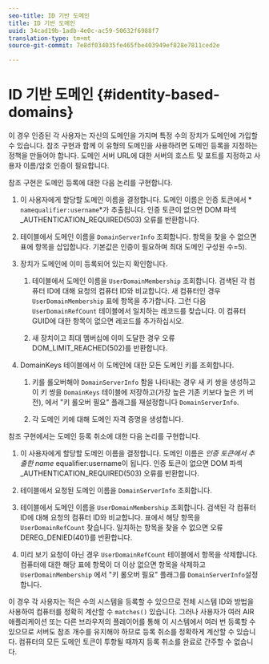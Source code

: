 ```yaml
---
seo-title: ID 기반 도메인
title: ID 기반 도메인
uuid: 34cad19b-1adb-4e0c-ac59-50632f6988f7
translation-type: tm+mt
source-git-commit: 7e8df034035fe465fbe403949ef828e7811ced2e

---
```



# ID 기반 도메인 {#identity-based-domains}

이 경우 인증된 각 사용자는 자신의 도메인을 가지며 특정 수의 장치가 도메인에 가입할 수 있습니다. 참조 구현과 함께 이 유형의 도메인을 사용하려면 도메인 등록을 지정하는 정책을 만들어야 합니다. 도메인 서버 URL에 대한 서버의 호스트 및 포트를 지정하고 사용자 이름/암호 인증이 필요합니다.

참조 구현은 도메인 등록에 대한 다음 논리를 구현합니다.

1. 이 사용자에게 할당할 도메인 이름을 결정합니다. 도메인 이름은 인증 토큰에서 * `namequalifier:username`*가 추출됩니다. 인증 토큰이 없으면 DOM 파섹_AUTHENTICATION_REQUIRED(503) 오류를 반환합니다.
1. 테이블에서 도메인 이름을 `DomainServerInfo` 조회합니다. 항목을 찾을 수 없으면 표에 항목을 삽입합니다. 기본값은 인증이 필요하며 최대 도메인 구성원 수=5).
1. 장치가 도메인에 이미 등록되어 있는지 확인합니다.

   1. 테이블에서 도메인 이름을 `UserDomainMembership` 조회합니다. 검색된 각 컴퓨터 ID에 대해 요청의 컴퓨터 ID와 비교합니다. 새 컴퓨터인 경우 `UserDomainMembership` 표에 항목을 추가합니다. 그런 다음 `UserDomainRefCount` 테이블에서 일치하는 레코드를 찾습니다. 이 컴퓨터 GUID에 대한 항목이 없으면 레코드를 추가하십시오.

   1. 새 장치이고 최대 멤버십에 이미 도달한 경우 오류 DOM_LIMIT_REACHED(502)를 반환합니다.

1. DomainKeys 테이블에서 이 도메인에 대한 모든 도메인 키를 조회합니다.

   1. 키를 롤오버해야 `DomainServerInfo` 함을 나타내는 경우 새 키 쌍을 생성하고 이 키 쌍을 `DomainKeys` 테이블에 저장하고(가장 높은 기존 키보다 높은 키 버전), 에서 &quot;키 롤오버 필요&quot; 플래그를 재설정합니다 `DomainServerInfo`.

   1. 각 도메인 키에 대해 도메인 자격 증명을 생성합니다.

참조 구현에서는 도메인 등록 취소에 대한 다음 논리를 구현합니다.

1. 이 사용자에게 할당할 도메인 이름을 결정합니다. 도메인 이름은 *인증 토큰에서 추출한 name* equalifier:username이 됩니다. 인증 토큰이 없으면 DOM 파섹_AUTHENTICATION_REQUIRED(503) 오류를 반환합니다.
1. 테이블에서 요청된 도메인 이름을 `DomainServerInfo` 조회합니다.
1. 테이블에서 도메인 이름을 `UserDomainMembership` 조회합니다. 검색된 각 컴퓨터 ID에 대해 요청의 컴퓨터 ID와 비교합니다. 표에서 해당 항목을 `UserDomainRefCount` 찾습니다. 일치하는 항목을 찾을 수 없으면 오류 DEREG_DENIED(401)를 반환합니다.

1. 미리 보기 요청이 아닌 경우 `UserDomainRefCount` 테이블에서 항목을 삭제합니다. 컴퓨터에 대한 해당 표에 항목이 더 이상 없으면 항목을 삭제하고 `UserDomainMembership` 에서 &quot;키 롤오버 필요&quot; 플래그를 `DomainServerInfo`설정합니다.

이 경우 각 사용자는 적은 수의 시스템을 등록할 수 있으므로 전체 시스템 ID와 방법을 사용하여 컴퓨터를 정확히 계산할 수 `matches()` 있습니다. 그러나 사용자가 여러 AIR 애플리케이션 또는 다른 브라우저의 플레이어를 통해 이 시스템에서 여러 번 등록할 수 있으므로 서버도 참조 개수를 유지해야 하므로 등록 취소를 정확하게 계산할 수 있습니다. 컴퓨터의 모든 도메인 토큰이 투항될 때까지 등록 취소를 완료로 간주할 수 없습니다.
